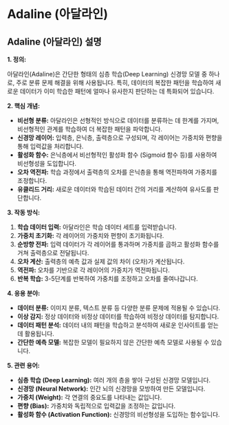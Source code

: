 # Adaline (아달라인)

## Adaline (아달라인) 설명

**1. 정의:**

아달라인(Adaline)은 간단한 형태의 심층 학습(Deep Learning) 신경망 모델 중 하나로, 주로 분류 문제 해결을 위해 사용됩니다. 특히, 데이터의 복잡한 패턴을 학습하여 새로운 데이터가 이미 학습한 패턴에 얼마나 유사한지 판단하는 데 특화되어 있습니다.

**2. 핵심 개념:**

*   **비선형 분류:** 아달라인은 선형적인 방식으로 데이터를 분류하는 데 한계를 가지며, 비선형적인 관계를 학습하여 더 복잡한 패턴을 파악합니다.
*   **신경망 레이어:** 입력층, 은닉층, 출력층으로 구성되며, 각 레이어는 가중치와 편향을 통해 입력값을 처리합니다.
*   **활성화 함수:** 은닉층에서 비선형적인 활성화 함수 (Sigmoid 함수 등)를 사용하여 비선형성을 도입합니다.
*   **오차 역전파:** 학습 과정에서 출력층의 오차를 은닉층을 통해 역전파하여 가중치를 조정합니다.
*   **유클리드 거리:** 새로운 데이터와 학습된 데이터 간의 거리를 계산하여 유사도를 판단합니다.

**3. 작동 방식:**

1.  **학습 데이터 입력:** 아달라인은 학습 데이터 세트를 입력받습니다.
2.  **가중치 초기화:** 각 레이어의 가중치와 편향이 초기화됩니다.
3.  **순방향 전파:** 입력 데이터가 각 레이어를 통과하며 가중치를 곱하고 활성화 함수를 거쳐 출력층으로 전달됩니다.
4.  **오차 계산:** 출력층의 예측 값과 실제 값의 차이 (오차)가 계산됩니다.
5.  **역전파:** 오차를 기반으로 각 레이어의 가중치가 역전파됩니다.
6.  **반복 학습:** 3-5단계를 반복하여 가중치를 조정하고 오차를 줄여나갑니다.

**4. 응용 분야:**

*   **데이터 분류:** 이미지 분류, 텍스트 분류 등 다양한 분류 문제에 적용될 수 있습니다.
*   **이상 감지:** 정상 데이터와 비정상 데이터를 학습하여 비정상 데이터를 탐지합니다.
*   **데이터 패턴 분석:** 데이터 내의 패턴을 학습하고 분석하여 새로운 인사이트를 얻는 데 활용됩니다.
*   **간단한 예측 모델:** 복잡한 모델이 필요하지 않은 간단한 예측 모델로 사용될 수 있습니다.

**5. 관련 용어:**

*   **심층 학습 (Deep Learning):** 여러 개의 층을 쌓아 구성된 신경망 모델입니다.
*   **신경망 (Neural Network):** 인간 뇌의 신경망을 모방하여 만든 모델입니다.
*   **가중치 (Weight):** 각 연결의 중요도를 나타내는 값입니다.
*   **편향 (Bias):** 가중치와 독립적으로 입력값을 조정하는 값입니다.
*   **활성화 함수 (Activation Function):** 신경망의 비선형성을 도입하는 함수입니다.
